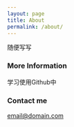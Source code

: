 ```yaml
---
layout: page
title: About
permalink: /about/
---
```


随便写写

### More Information

学习使用Github中

### Contact me

[email@domain.com](mailto:email@domain.com)

